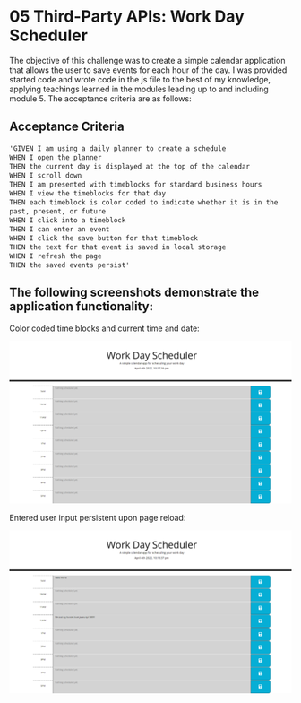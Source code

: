 # 05 Third-Party APIs: Work Day Scheduler

The objective of this challenge was to create a simple calendar application that allows the user to save events for each hour of the day. I was provided started code and wrote code in the js file to the best of my knowledge, applying teachings learned in the modules leading up to and including module 5. The acceptance criteria are as follows:

## Acceptance Criteria

```
'GIVEN I am using a daily planner to create a schedule
WHEN I open the planner
THEN the current day is displayed at the top of the calendar
WHEN I scroll down
THEN I am presented with timeblocks for standard business hours
WHEN I view the timeblocks for that day
THEN each timeblock is color coded to indicate whether it is in the past, present, or future
WHEN I click into a timeblock
THEN I can enter an event
WHEN I click the save button for that timeblock
THEN the text for that event is saved in local storage
WHEN I refresh the page
THEN the saved events persist'
```

## The following screenshots demonstrate the application functionality:

Color coded time blocks and current time and date:

![Color coded time blocks and current time and date.](./assets/images/final-app-ss.png)

Entered user input persistent upon page reload:

![Entered user input persistent upon page reload.](./assets/images/final-app-ss-2.png)
